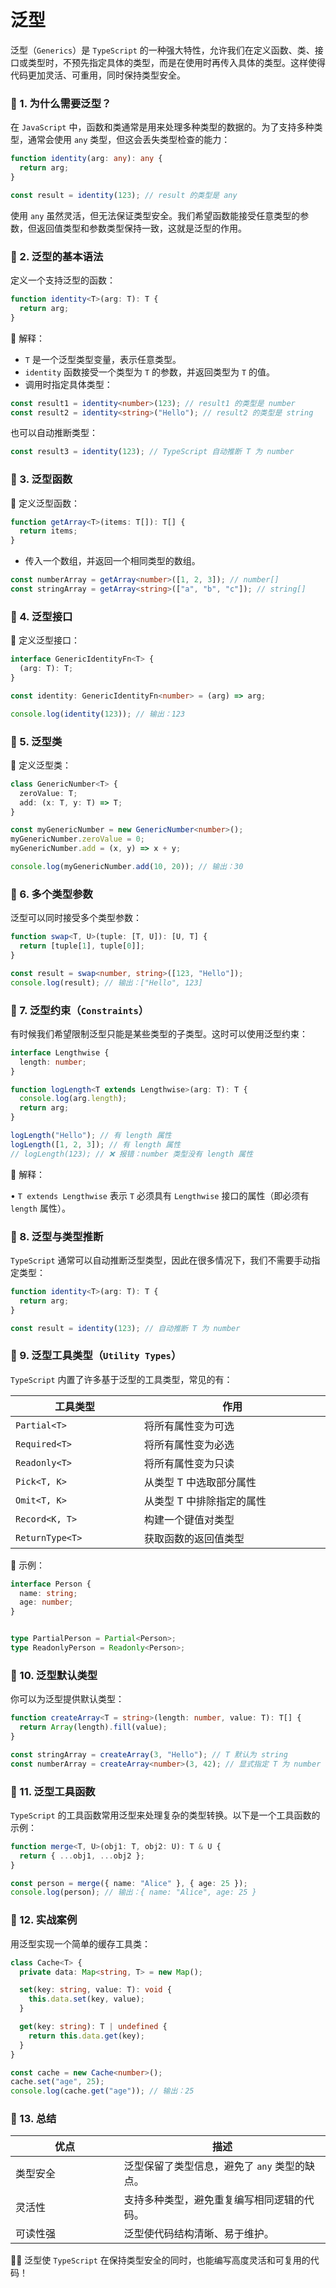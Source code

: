 # 泛型

泛型（`Generics`）是 `TypeScript` 的一种强大特性，允许我们在定义函数、类、接口或类型时，不预先指定具体的类型，而是在使用时再传入具体的类型。这样使得代码更加灵活、可重用，同时保持类型安全。

### 🧩 1. 为什么需要泛型？

在 `JavaScript` 中，函数和类通常是用来处理多种类型的数据的。为了支持多种类型，通常会使用 `any` 类型，但这会丢失类型检查的能力：

```typescript
function identity(arg: any): any {
  return arg;
}

const result = identity(123); // result 的类型是 any
```

使用 `any` 虽然灵活，但无法保证类型安全。我们希望函数能接受任意类型的参数，但返回值类型和参数类型保持一致，这就是泛型的作用。

### 🧩 2. 泛型的基本语法

定义一个支持泛型的函数：

```typescript
function identity<T>(arg: T): T {
  return arg;
}
```

🔹 解释：

* `T` 是一个泛型类型变量，表示任意类型。
* `identity` 函数接受一个类型为 `T` 的参数，并返回类型为 `T` 的值。
* 调用时指定具体类型：

```typescript
const result1 = identity<number>(123); // result1 的类型是 number
const result2 = identity<string>("Hello"); // result2 的类型是 string
```

也可以自动推断类型：

```typescript
const result3 = identity(123); // TypeScript 自动推断 T 为 number
```

### 🧩 3. 泛型函数

🔹 定义泛型函数：

```typescript
function getArray<T>(items: T[]): T[] {
  return items;
}
```

* 传入一个数组，并返回一个相同类型的数组。

```typescript
const numberArray = getArray<number>([1, 2, 3]); // number[]
const stringArray = getArray<string>(["a", "b", "c"]); // string[]
```

### 🧩 4. 泛型接口

🔹 定义泛型接口：

```typescript
interface GenericIdentityFn<T> {
  (arg: T): T;
}

const identity: GenericIdentityFn<number> = (arg) => arg;

console.log(identity(123)); // 输出：123
```

### 🧩 5. 泛型类

🔹 定义泛型类：

```typescript
class GenericNumber<T> {
  zeroValue: T;
  add: (x: T, y: T) => T;
}

const myGenericNumber = new GenericNumber<number>();
myGenericNumber.zeroValue = 0;
myGenericNumber.add = (x, y) => x + y;

console.log(myGenericNumber.add(10, 20)); // 输出：30
```

### 🧩 6. 多个类型参数

泛型可以同时接受多个类型参数：

```typescript
function swap<T, U>(tuple: [T, U]): [U, T] {
  return [tuple[1], tuple[0]];
}

const result = swap<number, string>([123, "Hello"]);
console.log(result); // 输出：["Hello", 123]
```

### 🧩 7. 泛型约束（`Constraints`）

有时候我们希望限制泛型只能是某些类型的子类型。这时可以使用泛型约束：

```typescript
interface Lengthwise {
  length: number;
}

function logLength<T extends Lengthwise>(arg: T): T {
  console.log(arg.length);
  return arg;
}

logLength("Hello"); // 有 length 属性
logLength([1, 2, 3]); // 有 length 属性
// logLength(123); // ❌ 报错：number 类型没有 length 属性
```

🔹 解释：

• `T extends Lengthwise` 表示 `T` 必须具有 `Lengthwise` 接口的属性（即必须有 `length` 属性）。

### 🧩 8. 泛型与类型推断

`TypeScript` 通常可以自动推断泛型类型，因此在很多情况下，我们不需要手动指定类型：

```typescript
function identity<T>(arg: T): T {
  return arg;
}

const result = identity(123); // 自动推断 T 为 number
```

### 🧩 9. 泛型工具类型（`Utility Types`）

`TypeScript` 内置了许多基于泛型的工具类型，常见的有：

<table><thead><tr><th width="190">工具类型</th><th width="282">作用</th></tr></thead><tbody><tr><td><code>Partial&#x3C;T></code></td><td>将所有属性变为可选</td></tr><tr><td><code>Required&#x3C;T></code></td><td>将所有属性变为必选</td></tr><tr><td><code>Readonly&#x3C;T></code></td><td>将所有属性变为只读</td></tr><tr><td><code>Pick&#x3C;T, K></code></td><td>从类型 T 中选取部分属性</td></tr><tr><td><code>Omit&#x3C;T, K></code></td><td>从类型 T 中排除指定的属性</td></tr><tr><td><code>Record&#x3C;K, T></code></td><td>构建一个键值对类型</td></tr><tr><td><code>ReturnType&#x3C;T></code></td><td>获取函数的返回值类型</td></tr></tbody></table>

🔹 示例：

```typescript
interface Person {
  name: string;
  age: number;
}


type PartialPerson = Partial<Person>;
type ReadonlyPerson = Readonly<Person>;
```

### 🧩 10. 泛型默认类型

你可以为泛型提供默认类型：

```typescript
function createArray<T = string>(length: number, value: T): T[] {
  return Array(length).fill(value);
}

const stringArray = createArray(3, "Hello"); // T 默认为 string
const numberArray = createArray<number>(3, 42); // 显式指定 T 为 number
```

### 🧩 11. 泛型工具函数

`TypeScript` 的工具函数常用泛型来处理复杂的类型转换。以下是一个工具函数的示例：

```typescript
function merge<T, U>(obj1: T, obj2: U): T & U {
  return { ...obj1, ...obj2 };
}

const person = merge({ name: "Alice" }, { age: 25 });
console.log(person); // 输出：{ name: "Alice", age: 25 }
```

### 🧩 12. 实战案例

用泛型实现一个简单的缓存工具类：

```typescript
class Cache<T> {
  private data: Map<string, T> = new Map();

  set(key: string, value: T): void {
    this.data.set(key, value);
  }

  get(key: string): T | undefined {
    return this.data.get(key);
  }
}

const cache = new Cache<number>();
cache.set("age", 25);
console.log(cache.get("age")); // 输出：25
```

### 🧩 13. 总结

<table><thead><tr><th width="198">优点</th><th width="394">描述</th></tr></thead><tbody><tr><td>类型安全</td><td>泛型保留了类型信息，避免了 <code>any</code> 类型的缺点。</td></tr><tr><td>灵活性</td><td>支持多种类型，避免重复编写相同逻辑的代码。</td></tr><tr><td>可读性强</td><td>泛型使代码结构清晰、易于维护。</td></tr></tbody></table>

👨‍💻 泛型使 `TypeScript` 在保持类型安全的同时，也能编写高度灵活和可复用的代码！
